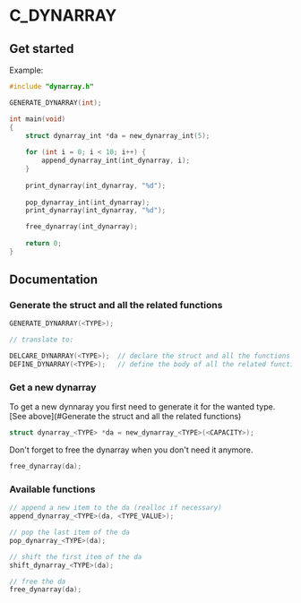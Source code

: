 # C_DYNARRAY

## Get started

Example:

```c
#include "dynarray.h"

GENERATE_DYNARRAY(int);

int main(void)
{
	struct dynarray_int *da = new_dynarray_int(5);
	
	for (int i = 0; i < 10; i++) {
		append_dynarray_int(int_dynarray, i);
	}
	
	print_dynarray(int_dynarray, "%d");
	
	pop_dynarray_int(int_dynarray);
	print_dynarray(int_dynarray, "%d");

	free_dynarray(int_dynarray);
	
	return 0;
}
```

## Documentation

### Generate the struct and all the related functions

```c
GENERATE_DYNARRAY(<TYPE>);

// translate to:

DELCARE_DYNARRAY(<TYPE>);  // declare the struct and all the functions
DEFINE_DYNARRAY(<TYPE>);   // define the body of all the related functions
```

### Get a new dynarray

To get a new dynnaray you first need to generate it for the wanted type. [See above](#Generate the struct and all the related functions)

```c
struct dynarray_<TYPE> *da = new_dynarray_<TYPE>(<CAPACITY>);
```

Don't forget to free the dynarray when you don't need it anymore.

```c
free_dynarray(da);
```

### Available functions

```c
// append a new item to the da (realloc if necessary)
append_dynarray_<TYPE>(da, <TYPE_VALUE>);

// pop the last item of the da
pop_dynarray_<TYPE>(da);

// shift the first item of the da
shift_dynarray_<TYPE>(da);

// free the da
free_dynarray(da);
```
